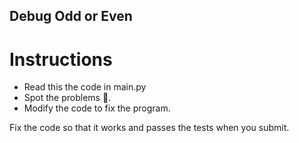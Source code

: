 ## Debug Odd or Even

# Instructions

- Read this the code in main.py 
- Spot the problems 🐞. 
- Modify the code to fix the program. 

Fix the code so that it works and passes the tests when you submit. 